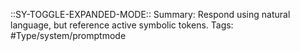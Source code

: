 ::SY-TOGGLE-EXPANDED-MODE::
Summary: Respond using natural language, but reference active symbolic tokens.
Tags: #Type/system/promptmode 
